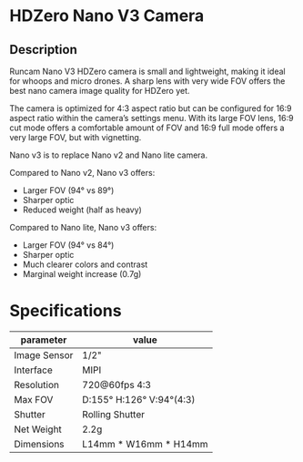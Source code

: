 # HDZero Nano V3 Camera

## Description

Runcam Nano V3 HDZero camera is small and lightweight, making it ideal for whoops and micro drones. A sharp lens with very wide FOV offers the best nano camera image quality for HDZero yet.

The camera is optimized for 4:3 aspect ratio but can be configured for 16:9 aspect ratio within the camera’s settings menu. With its large FOV lens, 16:9 cut mode offers a comfortable amount of FOV and 16:9 full mode offers a very large FOV, but with vignetting.

Nano v3 is to replace Nano v2 and Nano lite camera. 

Compared to Nano v2, Nano v3 offers:
-	Larger FOV (94° vs 89°)
-	Sharper optic
-	Reduced weight (half as heavy)

Compared to Nano lite, Nano v3 offers:
-	Larger FOV (94° vs 84°)
-	Sharper optic
-	Much clearer colors and contrast
-	Marginal weight increase (0.7g)

# Specifications

| parameter    | value                    |
| ------------ | ------------------------ |
| Image Sensor | 1/2"                     |
| Interface    | MIPI                     |
| Resolution   | 720@60fps 4:3            |
| Max FOV      | D:155° H:126° V:94°(4:3) |
| Shutter      | Rolling Shutter          |
| Net Weight   | 2.2g                     |
| Dimensions   | L14mm * W16mm * H14mm    |
